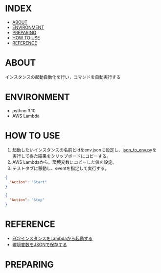 # INDEX

- [ABOUT](#ABOUT)
- [ENVIRONMENT](#ABOUT)
- [PREPARING](#PREPARING)
- [HOW TO USE](#HOW-TO-USE)
- [REFERENCE](#REFERENCE)

# ABOUT
インスタンスの起動自動化を行い，コマンドを自動実行する

# ENVIRONMENT
- python 3.10
- AWS Lambda

# HOW TO USE
1. 起動したいインスタンスの名前とidをenv.jsonに設定し、[json_to_env.py](./json_to_env.py)を実行して得た結果をクリップボードにコピーする。
2. AWS Lambdaから、環境変数にコピーした値を設定。
3. テストタブに移動し、eventを指定して実行する。
   
```json
{
  "Action": "Start"
}
```

```json
{
  "Action": "Stop"
}
```

# REFERENCE
- [EC2インスタンスをLambdaから起動する](https://qiita.com/YK0214/items/59bc0e5ae89f68af74b3)
- [環境変数をJSONで保存する](https://dev.classmethod.jp/articles/aws-lambda-env-var-json/)

# PREPARING

